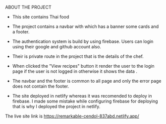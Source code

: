 ABOUT THE PROJECT 

* This site contains Thai food
* The project contains a navbar with which has a banner some cards and a footer.
* The authentication system is build by using firebase. Users can login using their google  and github account also.
* Their is  private route in the project that is the details of the chef.
* When clicked the "View recipes" button it render the user to the login page if the user is not logged in otherwise it shows the data .
* The navbar and the footer is common to all page and only the error page does not contain the footer.

* The site deployed in netlify whereas it was recomended to deploy in firebase. I made some mistake while configuring firebase for deploying that is why I deployed the project in netlify.

The live site link is https://remarkable-cendol-837abd.netlify.app/
